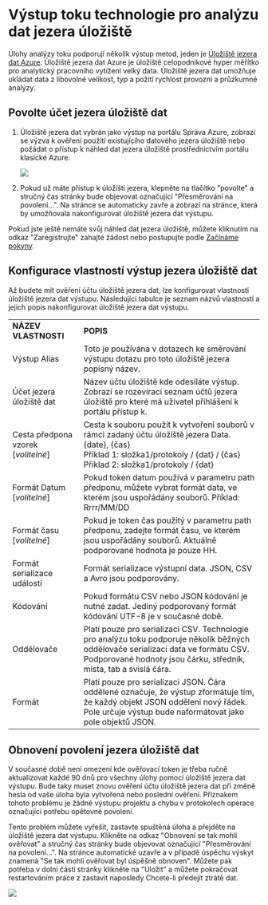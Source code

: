 <properties
    pageTitle="Výstup toku technologie pro analýzu dat jezera úložiště | Microsoft Azure"
    description="Konfigurace ověřování a povolení úložiště Azure dat jezera úlohy toku analýzy"
    keywords=""
    services="stream-analytics"
    documentationCenter=""
    authors="jeffstokes72"
    manager="jhubbard"
    editor="cgronlun"
/>

<tags
    ms.service="stream-analytics"
    ms.devlang="na"
    ms.topic="article"
    ms.tgt_pltfrm="na"
    ms.workload="big-data"
    ms.date="09/26/2016"
    ms.author="jeffstok"
/>

# <a name="stream-analytics-data-lake-store-output"></a>Výstup toku technologie pro analýzu dat jezera úložiště

Úlohy analýzy toku podporují několik výstup metod, jeden je [Úložiště jezera dat Azure](https://azure.microsoft.com/services/data-lake-store/). Úložiště jezera dat Azure je úložiště celopodnikové hyper měřítko pro analytický pracovního vytížení velký data. Úložiště jezera dat umožňuje ukládat data z libovolné velikost, typ a požití rychlost provozní a průzkumné analýzy.

## <a name="authorize-a-data-lake-store-account"></a>Povolte účet jezera úložiště dat

1.  Úložiště jezera dat vybrán jako výstup na portálu Správa Azure, zobrazí se výzva k ověření použití existujícího datového jezera úložiště nebo požádat o přístup k náhled dat jezera úložiště prostřednictvím portálu klasické Azure.

    ![](media/stream-analytics-data-lake-output/stream-analytics-data-lake-output-authorization.png)  

2.  Pokud už máte přístup k úložišti jezera, klepněte na tlačítko "povolte" a stručný čas stránky bude objevovat označující "Přesměrování na povolení...". Na stránce se automaticky zavře a zobrazí na stránce, která by umožňovala nakonfigurovat úložiště jezera dat výstupu.

Pokud jste ještě nemáte svůj náhled dat jezera úložiště, můžete kliknutím na odkaz "Zaregistrujte" zahajte žádost nebo postupujte podle [Začínáme pokyny](../data-lake-store/data-lake-store-get-started-portal.md).

## <a name="configure-the-data-lake-store-output-properties"></a>Konfigurace vlastností výstup jezera úložiště dat

Až budete mít ověření účtu úložiště jezera dat, lze konfigurovat vlastnosti úložiště jezera dat výstupu. Následující tabulce je seznam názvů vlastností a jejich popis nakonfigurovat úložiště jezera dat výstupu.

<table>
<tbody>
<tr>
<td><B>NÁZEV VLASTNOSTI</B></td>
<td><B>POPIS</B></td>
</tr>
<tr>
<td>Výstup Alias</td>
<td>Toto je používána v dotazech ke směrování výstupu dotazu pro toto úložiště jezera popisný název.</td>
</tr>
<tr>
<td>Účet jezera úložiště dat</td>
<td>Název účtu úložiště kde odesíláte výstup. Zobrazí se rozevírací seznam účtů jezera úložiště pro které má uživatel přihlášení k portálu přístup k.</td>
</tr>
<tr>
<td>Cesta předpona vzorek [<I>volitelné</I>]</td>
<td>Cesta k souboru použít k vytvoření souborů v rámci zadaný účtu úložiště jezera Data. <BR>{date}, {čas}<BR>Příklad 1: složka1/protokoly / {dat} / {čas}<BR>Příklad 2: složka1/protokoly / {dat}</td>
</tr>
<tr>
<td>Formát Datum [<I>volitelné</I>]</td>
<td>Pokud token datum používá v parametru path předponu, můžete vybrat formát data, ve kterém jsou uspořádány souborů. Příklad: Rrrr/MM/DD</td>
</tr>
<tr>
<td>Formát času [<I>volitelné</I>]</td>
<td>Pokud je token čas použitý v parametru path předponu, zadejte formát času, ve kterém jsou uspořádány souborů. Aktuálně podporované hodnota je pouze HH.</td>
</tr>
<tr>
<td>Formát serializace události</td>
<td>Formát serializace výstupní data. JSON, CSV a Avro jsou podporovány.</td>
</tr>
<tr>
<td>Kódování</td>
<td>Pokud formátu CSV nebo JSON kódování je nutné zadat. Jediný podporovaný formát kódování UTF-8 je v současné době.</td>
</tr>
<tr>
<td>Oddělovače</td>
<td>Platí pouze pro serializaci CSV. Technologie pro analýzu toku podporuje několik běžných oddělovače serializaci data ve formátu CSV. Podporované hodnoty jsou čárku, středník, místa, tab a svislá čára.</td>
</tr>
<tr>
<td>Formát</td>
<td>Platí pouze pro serializaci JSON. Čára oddělené označuje, že výstup zformátuje tím, že každý objekt JSON odděleni nový řádek. Pole určuje výstup bude naformátovat jako pole objektů JSON.</td>
</tr>
</tbody>
</table>

## <a name="renew-data-lake-store-authorization"></a>Obnovení povolení jezera úložiště dat

V současné době není omezení kde ověřovací token je třeba ručně aktualizovat každé 90 dnů pro všechny úlohy pomocí úložiště jezera dat výstupu. Bude taky muset znovu ověření účtu úložiště jezera dat při změně hesla od vaše úloha byla vytvořená nebo poslední ověření. Příznakem tohoto problému je žádné výstupu projektu a chybu v protokolech operace označující potřebu opětovné povolení.

Tento problém můžete vyřešit, zastavte spuštěná úloha a přejděte na úložiště jezera dat výstupu. Klikněte na odkaz "Obnovení se tak mohli ověřovat" a stručný čas stránky bude objevovat označující "Přesměrování na povolení...". Na stránce automatické uzavře a v případě úspěchu výskyt znamená "Se tak mohli ověřovat byl úspěšně obnoven". Můžete pak potřeba v dolní části stránky klikněte na "Uložit" a můžete pokračovat restartováním práce z zastavit naposledy Chcete-li předejít ztrátě dat.

![](media/stream-analytics-data-lake-output/stream-analytics-data-lake-output-renew-authorization.png)
